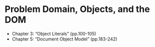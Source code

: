 # Problem Domain, Objects, and the DOM

* Chapter 3: “Object Literals” (pp.100-105)
* Chapter 5: “Document Object Model” (pp.183-242)